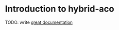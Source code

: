# Introduction to hybrid-aco

TODO: write [great documentation](http://jacobian.org/writing/what-to-write/)

